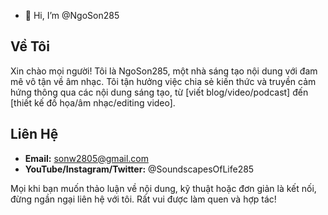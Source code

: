 - 👋 Hi, I’m @NgoSon285
## Về Tôi

Xin chào mọi người! Tôi là NgoSon285, một nhà sáng tạo nội dung với đam mê vô tận về âm nhạc. Tôi tận hưởng việc chia sẻ kiến thức và truyền cảm hứng thông qua các nội dung sáng tạo, từ [viết blog/video/podcast] đến [thiết kế đồ họa/âm nhạc/editing video].

## Liên Hệ

- **Email:** sonw2805@gmail.com
- **YouTube/Instagram/Twitter:** @SoundscapesOfLife285

Mọi khi bạn muốn thảo luận về nội dung, kỹ thuật hoặc đơn giản là kết nối, đừng ngần ngại liên hệ với tôi. Rất vui được làm quen và hợp tác!
